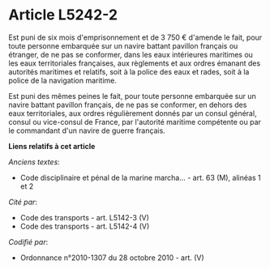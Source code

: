 # Article L5242-2

Est puni de six mois d'emprisonnement et de 3 750 € d'amende le fait, pour toute personne embarquée sur un navire battant
pavillon français ou étranger, de ne pas se conformer, dans les eaux intérieures maritimes ou les eaux territoriales
françaises, aux règlements et aux ordres émanant des autorités maritimes et relatifs, soit à la police des eaux et rades,
soit à la police de la navigation maritime.

Est puni des mêmes peines le fait, pour toute personne embarquée sur un navire battant pavillon français, de ne pas se
conformer, en dehors des eaux territoriales, aux ordres régulièrement donnés par un consul général, consul ou vice-consul de
France, par l'autorité maritime compétente ou par le commandant d'un navire de guerre français.

**Liens relatifs à cet article**

_Anciens textes_:

  - Code disciplinaire et pénal de la marine marcha... - art. 63 (M), alinéas 1 et 2

_Cité par_:

  - Code des transports - art. L5142-3 (V)
  - Code des transports - art. L5142-4 (V)

_Codifié par_:

  - Ordonnance n°2010-1307 du 28 octobre 2010 - art. (V)
